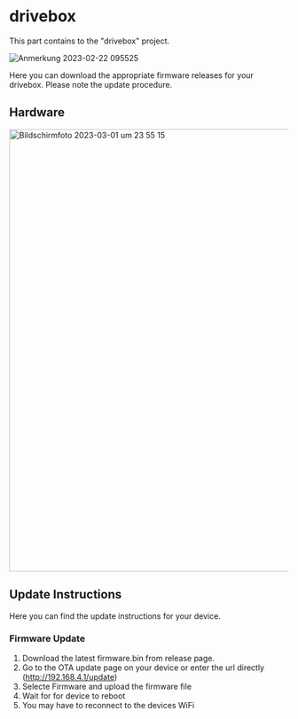 # drivebox
This part contains to the "drivebox" project.

![Anmerkung 2023-02-22 095525](https://user-images.githubusercontent.com/67681325/220570950-3587cb48-8369-40d0-997e-3001696b779d.png)

Here you can download the appropriate firmware releases for your drivebox. Please note the update procedure.

## Hardware
<img width="798" alt="Bildschirm­foto 2023-03-01 um 23 55 15" src="https://user-images.githubusercontent.com/67681325/222285037-1328005e-6f1a-4541-a973-bf0a6c903d93.png">

## Update Instructions
Here you can find the update instructions for your device.

### Firmware Update
1. Download the latest firmware.bin from release page.
2. Go to the OTA update page on your device or enter the url directly (http://192.168.4.1/update)
3. Selecte Firmware and upload the firmware file
4. Wait for for device to reboot
5. You may have to reconnect to the devices WiFi
